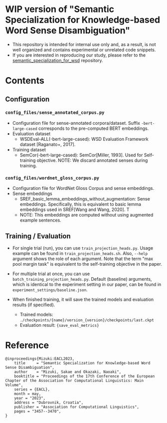 # WIP version of "Semantic Specialization for Knowledge-based Word Sense Disambiguation"
* This repository is intended for internal use only and, as a result, is not well organized and contains experimental or unrelated code snippets.
* If you are interested in reproducing our study, please refer to the [semantic_specialization_for_wsd](https://github.com/s-mizuki-nlp/semantic_specialization_for_wsd) repository.

# Contents

## Configuration

### `config_files/sense_annotated_corpus.py`
* Configuration file for sense-annotated corpora/dataset. Suffix `-bert-large-cased` corresponds to the pre-computed BERT embeddings.
* Evaluation dataset
  * WSDEval-ALL(-bert-large-cased): WSD Evaluation Framework dataset [Raganato+, 2017].
* Training dataset
  * SemCor(-bert-large-cased): SemCor[Miller, 1993]. Used for Self-training objective. NOTE: We discard annotated senses during training.

### `config_files/wordnet_gloss_corpus.py`
* Configuration file for WordNet Gloss Corpus and sense embeddings.
* Sense embeddings
  * SREF_basic_lemma_embeddings_without_augmentation: Sense embeddings. Specifically, this is equivalent to basic lemma embeddings used in SREF[Wang and Wang, 2020]. T
  * NOTE: This embeddings are computed without using augmented example sentences.

## Training / Evaluation
* For single trial (run), you can use `train_projection_heads.py`. Usage example can be found in `train_projection_heads.sh`.
  Also, `--help` argument shows the role of each argument. Note that the term "max pool margin task" is equivalent to the self-training objective in the paper.

* For multiple trial at once, you can use `batch_training_projection_heads.py`. Default (baseline) arguments, which is identical to the experiment setting in our paper, can be found in `experiment_settings/baseline.json`.
* When finished training, it will save the trained models and evaluation results (if specified).
  * Trained models: `./checkpoints/{name}/version_{version}/checkpoints/last.ckpt`
  * Evaluation result: `{save_eval_metrics}`
 
# Reference

```
@inproceedings{Mizuki:EACL2023,
    title     = "Semantic Specialization for Knowledge-based Word Sense Disambiguation",
    author    = "Mizuki, Sakae and Okazaki, Naoaki",
    booktitle = "Proceedings of the 17th Conference of the European Chapter of the Association for Computational Linguistics: Main Volume",
    series = {EACL},
    month = may,
    year = "2023",
    address = "Dubrovnik, Croatia",
    publisher = "Association for Computational Linguistics",
    pages = "3457--3470",
}
```
